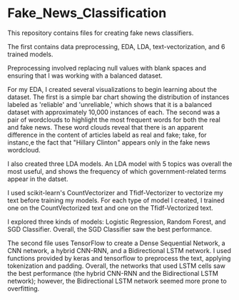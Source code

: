# Fake_News_Classification
This repository contains files for creating fake news classifiers. 

The first contains data preprocessing, EDA, LDA, text-vectorization, and 6 trained models. 

Preprocessing involved replacing null values with blank spaces and ensuring that I was working with a balanced dataset.

For my EDA, I created several visualizations to begin learning about the dataset. The first is a simple bar chart showing the distribution of instances labeled as 'reliable' and 'unreliable,' which shows that it is a balanced dataset with approximately 10,000 instances of each. The second was a pair of wordclouds to highlight the most frequent words for both the real and fake news. These word clouds reveal that there is an apparent difference in the content of articles labeld as real and fake; take, for instanc,e the fact that "Hillary Clinton" appears only in the fake news wordcloud.

I also created three LDA models. An LDA model with 5 topics was overall the most useful, and shows the frequency of which government-related terms appear in the datset. 

I used scikit-learn's CountVectorizer and Tfidf-Vectorizer to vectorize my text before training my models. For each type of model I created, I trained one on the CountVectorized text and one on the Tfidf-Vectorized text.

I explored three kinds of models: Logistic Regression, Random Forest, and SGD Classifier. Overall, the SGD Classifier saw the best performance. 



The second file uses TensorFlow to create a Dense Sequential Network, a CNN network, a hybrid CNN-RNN, and a Bidirectional LSTM network. I used functions provided by keras and tensorflow to preprocess the text, applying tokenization and padding. Overall, the networks that used LSTM cells saw the best performance (the hybrid CNN-RNN and the Bidirectional LSTM network); however, the Bidirectional LSTM network seemed more prone to overfitting. 
